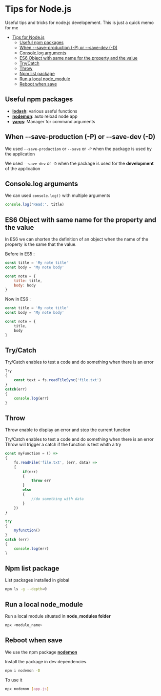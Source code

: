 Tips for Node.js
================

Useful tips and tricks for node.js developement.
This is just a quick memo for me

- [Tips for Node.js](#tips-for-nodejs)
    - [Useful npm packages](#useful-npm-packages)
    - [When --save-production (-P) or --save-dev (-D)](#when---save-production--p-or---save-dev--d)
    - [Console.log arguments](#consolelog-arguments)
    - [ES6 Object with same name for the property and the value](#es6-object-with-same-name-for-the-property-and-the-value)
    - [Try/Catch](#trycatch)
    - [Throw](#throw)
    - [Npm list package](#npm-list-package)
    - [Run a local node_module](#run-a-local-nodemodule)
    - [Reboot when save](#reboot-when-save)

## Useful npm packages

* **[lodash](https://lodash.com)**: various useful functions
* **[nodemon](https://github.com/remy/nodemon)**: auto reload node app
* **[yargs](https://github.com/yargs/yargs)**: Manager for command arguments

## When --save-production (-P) or --save-dev (-D)

We used `--save-production` or `--save` or `-P` when the package is used by the application

We used `--save-dev` or `-D` when the package is used for the **development** of the application

## Console.log arguments

We can used `console.log()` with multiple arguments

```javascript
console.log('Read:', title)
```

## ES6 Object with same name for the property and the value

In ES6 we can shorten the definition of an object when the name of the property is the same that the value.

Before in ES5 :

```javascript
const title = 'My note title'
const body = 'My note body'

const note = {
    title: title,
    body: body
}
```

Now in ES6 :

```javascript
const title = 'My note title'
const body = 'My note body'

const note = {
    title,
    body
}
```

## Try/Catch

Try/Catch enables to test a code and do something when there is an error

```javascript
Try
{
    const text = fs.readFileSync('file.txt')
}
catch(err)
{
    console.log(err)
}
```

## Throw

Throw enable to display an error and stop the current function

Try/Catch enables to test a code and do something when there is an error
Throw will trigger a catch if the function is test whith a try

```javascript
const myFunction = () =>
{
    fs.readFile('file.txt', (err, data) =>
    {
        if(err)
        {
            throw err
        }
        else
        {
            //do something with data
        }
    })
}

try
{
    myfunction()
}
catch (err)
{
    console.log(err)
}
```

## Npm list package

List packages installed in global

```bash
npm ls -g --depth=0
```

## Run a local node_module

Run a local module situated in **node_modules folder**

```bash
npx <module_name>
```

## Reboot when save

We use the npm package **[nodemon](https://github.com/remy/nodemon)**

Install the package in dev dependencies

```bash
npm i nodemon -D
```

To use it

```bash
npx nodemon [app.js]
```